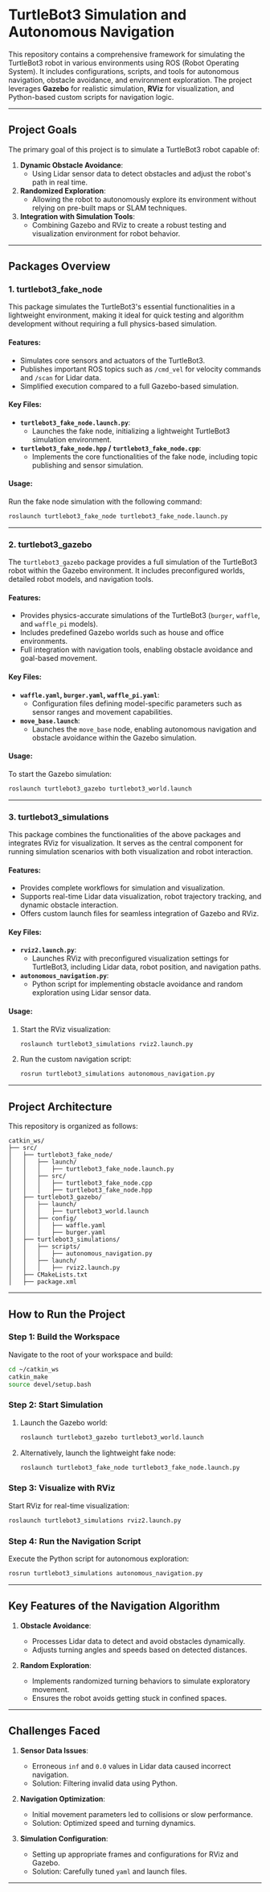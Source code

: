 # **TurtleBot3 Simulation and Autonomous Navigation**

This repository contains a comprehensive framework for simulating the TurtleBot3 robot in various environments using ROS (Robot Operating System). It includes configurations, scripts, and tools for autonomous navigation, obstacle avoidance, and environment exploration. The project leverages **Gazebo** for realistic simulation, **RViz** for visualization, and Python-based custom scripts for navigation logic.

---

## **Project Goals**

The primary goal of this project is to simulate a TurtleBot3 robot capable of:
1. **Dynamic Obstacle Avoidance**:
   - Using Lidar sensor data to detect obstacles and adjust the robot's path in real time.
2. **Randomized Exploration**:
   - Allowing the robot to autonomously explore its environment without relying on pre-built maps or SLAM techniques.
3. **Integration with Simulation Tools**:
   - Combining Gazebo and RViz to create a robust testing and visualization environment for robot behavior.

---

## **Packages Overview**

### **1. turtlebot3_fake_node**
This package simulates the TurtleBot3's essential functionalities in a lightweight environment, making it ideal for quick testing and algorithm development without requiring a full physics-based simulation.

#### **Features**:
- Simulates core sensors and actuators of the TurtleBot3.
- Publishes important ROS topics such as `/cmd_vel` for velocity commands and `/scan` for Lidar data.
- Simplified execution compared to a full Gazebo-based simulation.

#### **Key Files**:
- **`turtlebot3_fake_node.launch.py`**:
  - Launches the fake node, initializing a lightweight TurtleBot3 simulation environment.
- **`turtlebot3_fake_node.hpp` / `turtlebot3_fake_node.cpp`**:
  - Implements the core functionalities of the fake node, including topic publishing and sensor simulation.

#### **Usage**:
Run the fake node simulation with the following command:
```bash
roslaunch turtlebot3_fake_node turtlebot3_fake_node.launch.py
```

---

### **2. turtlebot3_gazebo**
The `turtlebot3_gazebo` package provides a full simulation of the TurtleBot3 robot within the Gazebo environment. It includes preconfigured worlds, detailed robot models, and navigation tools.

#### **Features**:
- Provides physics-accurate simulations of the TurtleBot3 (`burger`, `waffle`, and `waffle_pi` models).
- Includes predefined Gazebo worlds such as house and office environments.
- Full integration with navigation tools, enabling obstacle avoidance and goal-based movement.

#### **Key Files**:
- **`waffle.yaml`, `burger.yaml`, `waffle_pi.yaml`**:
  - Configuration files defining model-specific parameters such as sensor ranges and movement capabilities.
- **`move_base.launch`**:
  - Launches the `move_base` node, enabling autonomous navigation and obstacle avoidance within the Gazebo simulation.

#### **Usage**:
To start the Gazebo simulation:
```bash
roslaunch turtlebot3_gazebo turtlebot3_world.launch
```

---

### **3. turtlebot3_simulations**
This package combines the functionalities of the above packages and integrates RViz for visualization. It serves as the central component for running simulation scenarios with both visualization and robot interaction.

#### **Features**:
- Provides complete workflows for simulation and visualization.
- Supports real-time Lidar data visualization, robot trajectory tracking, and dynamic obstacle interaction.
- Offers custom launch files for seamless integration of Gazebo and RViz.

#### **Key Files**:
- **`rviz2.launch.py`**:
  - Launches RViz with preconfigured visualization settings for TurtleBot3, including Lidar data, robot position, and navigation paths.
- **`autonomous_navigation.py`**:
  - Python script for implementing obstacle avoidance and random exploration using Lidar sensor data.

#### **Usage**:
1. Start the RViz visualization:
   ```bash
   roslaunch turtlebot3_simulations rviz2.launch.py
   ```
2. Run the custom navigation script:
   ```bash
   rosrun turtlebot3_simulations autonomous_navigation.py
   ```

---

## **Project Architecture**

This repository is organized as follows:

```
catkin_ws/
├── src/
│   ├── turtlebot3_fake_node/
│   │   ├── launch/
│   │   │   ├── turtlebot3_fake_node.launch.py
│   │   ├── src/
│   │   │   ├── turtlebot3_fake_node.cpp
│   │   │   ├── turtlebot3_fake_node.hpp
│   ├── turtlebot3_gazebo/
│   │   ├── launch/
│   │   │   ├── turtlebot3_world.launch
│   │   ├── config/
│   │   │   ├── waffle.yaml
│   │   │   ├── burger.yaml
│   ├── turtlebot3_simulations/
│   │   ├── scripts/
│   │   │   ├── autonomous_navigation.py
│   │   ├── launch/
│   │   │   ├── rviz2.launch.py
│   ├── CMakeLists.txt
│   ├── package.xml
```

---

## **How to Run the Project**

### **Step 1: Build the Workspace**
Navigate to the root of your workspace and build:
```bash
cd ~/catkin_ws
catkin_make
source devel/setup.bash
```

### **Step 2: Start Simulation**
1. Launch the Gazebo world:
   ```bash
   roslaunch turtlebot3_gazebo turtlebot3_world.launch
   ```

2. Alternatively, launch the lightweight fake node:
   ```bash
   roslaunch turtlebot3_fake_node turtlebot3_fake_node.launch.py
   ```

### **Step 3: Visualize with RViz**
Start RViz for real-time visualization:
```bash
roslaunch turtlebot3_simulations rviz2.launch.py
```

### **Step 4: Run the Navigation Script**
Execute the Python script for autonomous exploration:
```bash
rosrun turtlebot3_simulations autonomous_navigation.py
```

---

## **Key Features of the Navigation Algorithm**

1. **Obstacle Avoidance**:
   - Processes Lidar data to detect and avoid obstacles dynamically.
   - Adjusts turning angles and speeds based on detected distances.

2. **Random Exploration**:
   - Implements randomized turning behaviors to simulate exploratory movement.
   - Ensures the robot avoids getting stuck in confined spaces.

---

## **Challenges Faced**

1. **Sensor Data Issues**:
   - Erroneous `inf` and `0.0` values in Lidar data caused incorrect navigation.
   - Solution: Filtering invalid data using Python.

2. **Navigation Optimization**:
   - Initial movement parameters led to collisions or slow performance.
   - Solution: Optimized speed and turning dynamics.

3. **Simulation Configuration**:
   - Setting up appropriate frames and configurations for RViz and Gazebo.
   - Solution: Carefully tuned `yaml` and launch files.

---



